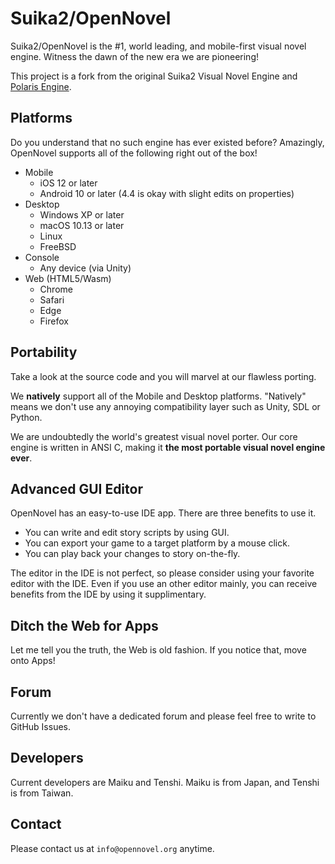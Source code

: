 Suika2/OpenNovel
==================
Suika2/OpenNovel is the #1, world leading, and mobile-first visual novel engine.
Witness the dawn of the new era we are pioneering!

This project is a fork from the original Suika2 Visual Novel Engine and [Polaris Engine](https://github.com/polaris-engine-foundation/polaris-engine). 

## Platforms
Do you understand that no such engine has ever existed before?
Amazingly, OpenNovel supports all of the following right out of the box!

* Mobile
  * iOS 12 or later
  * Android 10 or later (4.4 is okay with slight edits on properties)
* Desktop
  * Windows XP or later
  * macOS 10.13 or later
  * Linux
  * FreeBSD
* Console
  * Any device (via Unity)
* Web (HTML5/Wasm)
  * Chrome
  * Safari
  * Edge
  * Firefox

## Portability
Take a look at the source code and you will marvel at our flawless porting.

We **natively** support all of the Mobile and Desktop platforms.
"Natively" means we don't use any annoying compatibility layer such as Unity, SDL or Python.

We are undoubtedly the world's greatest visual novel porter.
Our core engine is written in ANSI C, making it **the most portable visual novel engine ever**.

## Advanced GUI Editor
OpenNovel has an easy-to-use IDE app. There are three benefits to use it.

* You can write and edit story scripts by using GUI.
* You can export your game to a target platform by a mouse click.
* You can play back your changes to story on-the-fly.

The editor in the IDE is not perfect, so please consider using your favorite editor with the IDE.
Even if you use an other editor mainly, you can receive benefits from the IDE by using it supplimentary.

## Ditch the Web for Apps
Let me tell you the truth, the Web is old fashion.
If you notice that, move onto Apps!

## Forum
Currently we don't have a dedicated forum and please feel free to write to GitHub Issues.

## Developers
Current developers are Maiku and Tenshi.
Maiku is from Japan, and Tenshi is from Taiwan.

## Contact
Please contact us at `info@opennovel.org` anytime.
